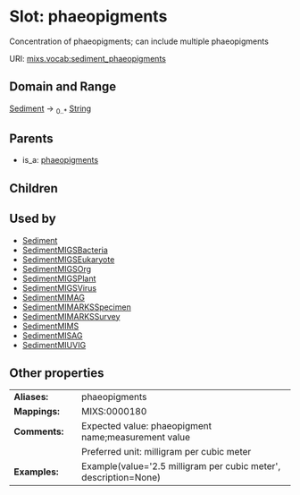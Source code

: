 
# Slot: phaeopigments


Concentration of phaeopigments; can include multiple phaeopigments

URI: [mixs.vocab:sediment_phaeopigments](https://w3id.org/mixs/vocab/sediment_phaeopigments)


## Domain and Range

[Sediment](Sediment.md) &#8594;  <sub>0..\*</sub> [String](types/String.md)

## Parents

 *  is_a: [phaeopigments](phaeopigments.md)

## Children


## Used by

 * [Sediment](Sediment.md)
 * [SedimentMIGSBacteria](SedimentMIGSBacteria.md)
 * [SedimentMIGSEukaryote](SedimentMIGSEukaryote.md)
 * [SedimentMIGSOrg](SedimentMIGSOrg.md)
 * [SedimentMIGSPlant](SedimentMIGSPlant.md)
 * [SedimentMIGSVirus](SedimentMIGSVirus.md)
 * [SedimentMIMAG](SedimentMIMAG.md)
 * [SedimentMIMARKSSpecimen](SedimentMIMARKSSpecimen.md)
 * [SedimentMIMARKSSurvey](SedimentMIMARKSSurvey.md)
 * [SedimentMIMS](SedimentMIMS.md)
 * [SedimentMISAG](SedimentMISAG.md)
 * [SedimentMIUVIG](SedimentMIUVIG.md)

## Other properties

|  |  |  |
| --- | --- | --- |
| **Aliases:** | | phaeopigments |
| **Mappings:** | | MIXS:0000180 |
| **Comments:** | | Expected value: phaeopigment name;measurement value |
|  | | Preferred unit: milligram per cubic meter |
| **Examples:** | | Example(value='2.5 milligram per cubic meter', description=None) |

